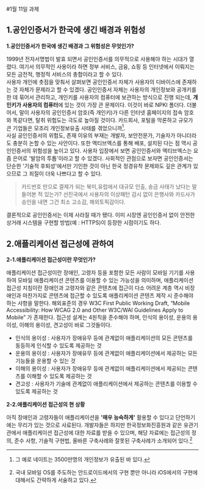 #1월 11일 과제

1.공인인증서가 한국에 생긴 배경과 위험성
----
**1.공인인증서가 한국에 생긴 배경과 그 위험성은 무엇인가?**

1999년 전자서명법이 발효 되면서 공인인증서를 의무적으로 사용해야 하는 시대가 열렸다. 여기서 의무적인 사용이라 하면 정부 서비스, 금융, 쇼핑 등 인터넷에서 이뤄지는 모든 금전적, 행정적 서비스의 총합이라고 할 수 있다.  
사용자 개인에 촛점을 맞춰서 살펴보면 공인인증서 자체가 사용자의 디바이스에 존재하는 것 자체가 문제라고 할 수 있겠다. 공인인증서 자체는 사용자의 개인정보와 공개키를 한 데 묶어서 관리하고, 개인키를 사용자의 컴퓨터에 보관하는 방식으로 진행 되는데, **개인키가 사용자의 컴퓨터**에 있는 것이 가장 큰 문제이다. 이것이 바로 NPKI 폴더다. 더불어서, 말이 사용자의 공인인증서 암호(즉 개인키)가 다른 인터넷 홈페이지의 접속 암호와 똑같다면, 탈취 위험도는 극도로 높아질 것이다. 카드회사, 포털을 막론하고 규모가 큰 기업들은 모조리 개인정보유출 사태를 겪었으니까[^1].  
사실 공인인증서의 위험도, 존재 이유의 부재는 개발자, 보안전문가, 기술자가 아니더라도 충분히 논할 수 있는 사안이다. 또한 액티브엑스를 통해 배포, 설치된 다는 점 역시 공인인증서의 위험성을 높이고 있다. 사용자 입장에서 보면 공인인증서와 액티브엑스는 요즘 은어로 '발암의 투톱'이라고 할 수 있겠다.
사회적인 관점으로 보자면 공인인증서는 단순한 '기술적 후퇴성'에서만 기인한 것이 아닌 한국 정경유착 문제와도 깊은 관계가 있으므로 그 죄질이 더욱 나쁘다고 할 수 있다. 

>카드번호 만으로 결제가 되는 북미,유럽에서 대규모 인출, 송금 사태가 났다는 말 들어본 적 있는가? 선진국에서 사용자의 이상패턴 감시 없이 은행사와 카드사가 승인을 내면 그건 최소 고소감, 해외토픽감이다.

결론적으로 공인인증서는 이제 사라질 때가 됐다. 이미 시장엔 공인인증서 없이 안전한 상거래 시스템을 구현할 방법(예 : HTTPS)이 등장한 시점이기도 하다.

2.애플리케이션 접근성에 관하여
----

**2-1.애플리케이션 접근성이란 무엇인가?** 

애플리케이션 접근성이란 장애인, 고령자 등을 포함한 모든 사람이 모바일 기기를 사용하여 모바일 애플리케이션 콘텐츠를 이용할 수 있는 가능성을 의미하며, 애플리케이션 접근성 지침이란 장애인과 고령자와 같은 콘텐츠에 접근이 다소 어려운 계층 역시 비장애인과 마찬가지로 콘텐츠에 접근할 수 있도록 애플리케이션 콘텐츠 제작 시 준수해야 하는 사항을 말한다.
해외표준의 경우 W3C First Public Working Draft, “Mobile Accessibility: How WCAG 2.0 and Other W3C/WAI Guidelines Apply to Mobile” 가 존재한다.
접근성 설계는 4원칙을 준수해야 하며, 인식의 용이성, 운용의 용이성, 이해의 용이성, 견고성이 바로 그것들이다. 

- 인식의 용이성 : 사용자가 장애유무 등에 관계없이 애플리케이션의 모든 콘텐츠를 동등하게 인식할 수 있도록 제공하는 것
- 운용의 용이성 : 사용자가 장애유무 등에 관계없이 애플리케이션에서 제공하는 모든 기능들을 운용할 수 있는 것
- 이해의 용이성 : 사용자가 장애유무 등에 관계없이 애플리케이션에서 제공되는 콘텐츠를 이해할 수 있도록 제공하는 것
- 견고성 : 사용자가 기술에 관계없이 애플리케이션에서 제공하는 콘텐츠를 이용할 수 있도록 제공하는 것

**2-2.애플리케이션 접근성의 현 상황**  

아직 장애인과 고령자들이 애플리케이션을 **'매우 능숙하게'** 활용할 수 있다고 단언하기에는 무리가 있는 것으로 사료된다. 개발자들은 하지만 한국정보화진흥원과 같은 유관기관에서 애플리케이션 접근성에 대한 자료를 받을 수 있으며, 해당 자료에는 접근성의 정의, 준수 사항, 기술적 구현법, 올바른 구축사례와 잘못된 구축사례가 소개되어 있다.[^2] 


[^1]: 그 예로 네이트는 3500만명의 개인정보가 유출된 바 있다.

[^2]: 국내 모바일 OS를 주도하는 안드로이드에서의 구현 뿐만 아니라 iOS에서의 구현에 대해서도 간략하게 서술하고 있다.
